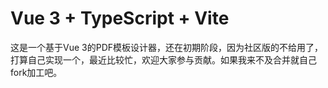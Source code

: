 # Vue 3 + TypeScript + Vite

这是一个基于Vue 3的PDF模板设计器，还在初期阶段，因为社区版的不给用了，打算自己实现一个，最近比较忙，欢迎大家参与贡献。如果我来不及合并就自己fork加工吧。